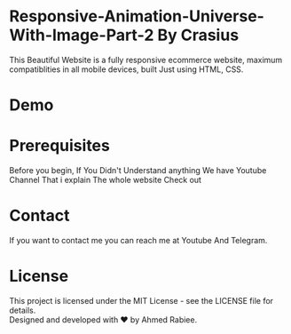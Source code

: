 <h1>Responsive-Animation-Universe-With-Image-Part-2 By Crasius</h1>

This Beautiful Website is a fully responsive ecommerce website, maximum compatiblities in all mobile devices, built Just using HTML, CSS.

<h1>Demo</h1>




<h1>Prerequisites</h1>
Before you begin, If You Didn't Understand anything We have Youtube Channel That i explain The whole website
Check out

<h1>Contact</h1>
If you want to contact me you can reach me at Youtube And Telegram.

<h1>License</h1>
This project is licensed under the MIT License - see the LICENSE file for details.

</br>
Designed and developed with ❤️ by Ahmed Rabiee.
